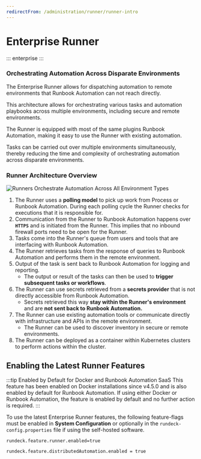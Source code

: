 ```yaml
---
redirectFrom: /administration/runner/runner-intro
---
```


# Enterprise Runner

::: enterprise
:::

### Orchestrating Automation Across Disparate Environments

The Enterprise Runner allows for dispatching automation to remote environments that Runbook Automation can not reach directly.

This architecture allows for orchestrating various tasks and automation playbooks across multiple environments, including secure and remote environments.

The Runner is equipped with most of the same plugins Runbook Automation, making it easy to use the Runner with existing automation.

Tasks can be carried out over multiple environments simultaneously, thereby reducing the time and complexity of orchestrating automation across disparate environments.

### Runner Architecture Overview

![Runners Orchestrate Automation Across All Environment Types](/assets/img/runner-how-it-works.png)<br>

1. The Runner uses a **polling model** to pick up work from Process or Runbook Automation. During each polling cycle the Runner checks for executions that it is responsible for.
2. Communication from the Runner to Runbook Automation happens over **`HTTPS`** and is initiated from the Runner. This implies that no inbound firewall ports need to be open for the Runner. 
3. Tasks come into the Runner's queue from users and tools that are interfacing with Runbook Automation.
4. The Runner retrieves tasks from the response of queries to Runbook Automation and performs them in the remote environment.
5. Output of the task is sent back to Runbook Automation for logging and reporting.
    - The output or result of the tasks can then be used to **trigger subsequent tasks or workflows**.
6. The Runner can use secrets retrieved from a **secrets provider** that is not directly accessible from Runbook Automation.
    - Secrets retrieved this way **stay within the Runner's environment** and are **not sent back to Runbook Automation.**
7. The Runner can use existing automation tools or communicate directly with infrastructure and APIs in the remote environment.
   - The Runner can be used to discover inventory in secure or remote environments. 
8. The Runner can be deployed as a container within Kubernetes clusters to perform actions within the cluster.


[//]: # (#### Providing Teams with Autonomy & Flexibility)

[//]: # ()
[//]: # ()
[//]: # ()
[//]: # (![Runners for Distributed Teams]&#40;/assets/img/runners-for-distributed-teams.png&#41;<br>)


[//]: # (Building and orchestrating automation in complex multi-cloud and remote environments presents several challenges. The first challenge is that DevOps and Operations engineers need an alternative  to run automation in secure application environments that mandate a zero trust architecture where accessing private networks through SSH is deprecated. Next, significant engineering effort is required to deploy and manage automation that performs well across many remote environments and geographical regions. Lastly, creating resilient automation runbooks is time consuming and prone to error when coordinating a variety of complex environments.)

[//]: # ()
[//]: # (We are introducing a next generation architecture to address these challenges. With the new Runbook Automation architecture,  DevOps and Operations engineers can easily manage automation in a central UI while delegating job execution within different private networks or multi-cloud environments without needing to open SSH ports for accessing those networks. The new architecture separates workflow orchestration from task execution. It offers next generation remote Runners that include common integration plugins like Ansible and Kubernetes that execute locally to the application environment.)

[//]: # ()
[//]: # (![Next generation automation]&#40;/assets/img/architecture-nextgen.png&#41;)

[//]: # ()
[//]: # (The Runner, available for both Runbook Automation, securely opens up network/communication between data centers and the Automation Cluster. The Runner is a Remote Execution hub for Node Steps to run on specified endpoints, rather than from the Automation server itself.)

[//]: # ()
[//]: # (## System Architecture)

[//]: # ()
[//]: # (The Runner is a Java based program which uses a polling model to pick up work from the Automation Server. During each polling cycle &#40;every 5 seconds&#41; the Runner checks for executions that it is responsible for. Communication from the Runner to the Automation Server happens over https and is initiated from the Runner. This allows for enhanced firewall security as ports no longer need to be open for the Automation Server to talk to nodes over more sensitive ports. _&#40;e.g. SSH/22&#41;_)

[//]: # (![Runner Architecture]&#40;/assets/img/runner-arch-diagram.png&#41;)

[//]: # ()
[//]: # (## Example scenario using the runner architecture)

[//]: # ()
[//]: # (With the next generation architecture, automation authors can select which Runners will carry out the tasks for a given job using Runner tags. Authors can also choose if tasks will execute on a Runner or if tasks will be dispatched to nodes through the selected Runner set. There are two types of Runners: Local and Remote. The Local Runner tasks execute from the Rundeck instance. The Remote Runner tasks execute from the Runners installed in the environment.)

[//]: # ()
[//]: # (![Private networks scenario]&#40;/assets/img/runner-scenario.png&#41;)

[//]: # ()
[//]: # (In the example below, we have a job that will span three different environments.)

[//]: # ()
[//]: # (1. The 1st step &#40;Check Cloud Services Status&#41; is a reference job that is configured with a Remote Runner which will execute a Kubernetes plugin as a workflow step.)

[//]: # (1. Steps 2,3, and 4 are configured to run on the Local Runner.)

[//]: # (1. Step 5 &#40;Check System Resources&#41; is also a reference job similar to step 1, but executes an Ansible playbook through the Ansible plugin and targets nodes in the second environment through a separate Remote Runner.)

[//]: # (1. Step 7 &#40;Run DB Lock Check&#41; is also a reference job similar to step 1 and 5, but executes a Powershell command through the WinRM plugin and targets nodes in the third environment through a separate Remote Runner.)

## Enabling the Latest Runner Features

:::tip Enabled by Default for Docker and Runbook Automation SaaS
This feature has been enabled on Docker installations since v4.5.0 and is also enabled by default for Runbook Automation. 
If using either Docker or Runbook Automation, the feature is enabled by default and no further action is required.
:::

To use the latest Enterprise Runner features, the following feature-flags must be enabled in **System Configuration** or optionally in the `rundeck-config.properties` file if using the self-hosted software.

`rundeck.feature.runner.enabled=true`

`rundeck.feature.distributedAutomation.enabled = true`